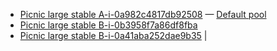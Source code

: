- [Picnic large stable A-i-0a982c4817db92508](https://teampicnic.teamcity.com/agent/443362) — [Default pool](https://teampicnic.teamcity.com/agentPool/0)
- [Picnic large stable B-i-0b3958f7a86df8fba](https://teampicnic.teamcity.com/cloudImage/196)
- [Picnic large stable B-i-0a41aba252dae9b35](https://teampicnic.teamcity.com/cloudImage/196) |